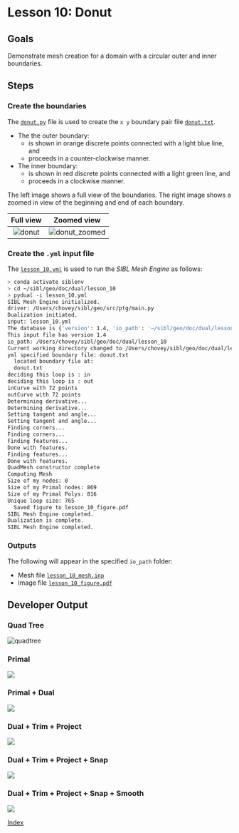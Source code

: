 # Lesson 10: Donut

## Goals

Demonstrate mesh creation for a domain with a circular outer and inner boundaries.

## Steps

### Create the boundaries

The [`donut.py`](lesson_10/donut.py) file is used to create the `x y` boundary
pair file [`donut.txt`](lesson_10/donut.txt).

* The the outer boundary:
  * is shown in orange discrete points connected with a light blue line, and
  * proceeds in a counter-clockwise manner.
* The inner boundary:
  * is shown in red discrete points connected with a light green line, and 
  * proceeds in a clockwise manner.

The left image shows a full view of the boundaries.
The right image shows a zoomed in view of the beginning and end of each boundary.

| Full view | Zoomed view |
|:--:|:--:|
| ![donut](fig/donut.png) | ![donut_zoomed](fig/donut_zoomed.png) |

### Create the `.yml` input file

The [`lesson_10.yml`](lesson_10/lesson_10.yml) is used to run the *SIBL Mesh Engine* as follows:

```bash
> conda activate siblenv
> cd ~/sibl/geo/doc/dual/lesson_10
> pydual -i lesson_10.yml
SIBL Mesh Engine initialized.
driver: /Users/chovey/sibl/geo/src/ptg/main.py
Dualization initiated.
input: lesson_10.yml
The database is {'version': 1.4, 'io_path': '~/sibl/geo/doc/dual/lesson_10/', 'boundary': 'donut.txt', 'bounding_box': [[-8.0, -8.0], [8.0, 8.0]], 'resolution': 1.0, 'output_file': 'lesson_10_mesh', 'boundary_refine': True, 'developer_output': False, 'figure': {'boundary_shown': True, 'dpi': 200, 'elements_shown': True, 'filename': 'lesson_10_figure', 'format': 'pdf', 'frame': True, 'grid': False, 'label_x': '$x$', 'label_y': '$y$', 'latex': False, 'save': True, 'show': False, 'size': [6.0, 6.0], 'title': 'Lesson 10'}}
This input file has version 1.4
io_path: /Users/chovey/sibl/geo/doc/dual/lesson_10
Current working directory changed to /Users/chovey/sibl/geo/doc/dual/lesson_10
yml specified boundary file: donut.txt
  located boundary file at:
  donut.txt
deciding this loop is : in
deciding this loop is : out
inCurve with 72 points
outCurve with 72 points
Determining derivative...
Determining derivative...
Setting tangent and angle...
Setting tangent and angle...
Finding corners...
Finding corners...
Finding features...
Done with features.
Finding features...
Done with features.
QuadMesh constructor complete
Computing Mesh
Size of my nodes: 0
Size of my Primal nodes: 869
Size of my Primal Polys: 816
Unique loop size: 765
  Saved figure to lesson_10_figure.pdf
SIBL Mesh Engine completed.
Dualization is complete.
SIBL Mesh Engine completed.
```

### Outputs

The following will appear in the specified `io_path` folder:

* Mesh file [`lesson_10_mesh.inp`](lesson_10/lesson_10_mesh.inp)
* Image file [`lesson_10_figure.pdf`](lesson_10/lesson_10_figure.pdf)

## Developer Output

### Quad Tree

![quadtree](fig/NestedCircle4date2021-12-08.png)

### Primal

![](fig/NestedCircle2date2021-12-08.png)

### Primal + Dual

![](fig/NestedCircleDPdate2021-12-08.png)

### Dual + Trim + Project

![](fig/NestedCircle3date2021-12-08.png)

### Dual + Trim + Project + Snap

![](fig/NestedCircle6date2021-12-08.png)

### Dual + Trim + Project + Snap + Smooth

![](fig/NestedCircle5date2021-12-08.png)

[Index](README.md)
